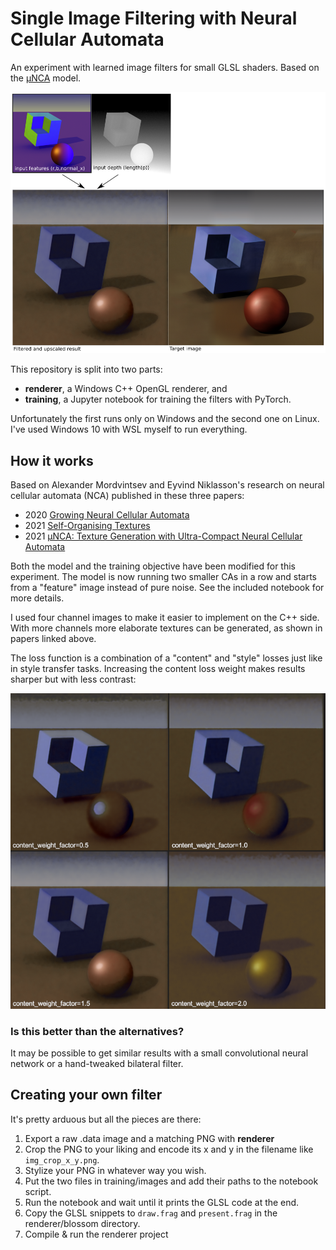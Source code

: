 # Single Image Filtering with Neural Cellular Automata

An experiment with learned image filters for small GLSL shaders. Based on the [μNCA](https://arxiv.org/abs/2111.13545) model.

![Input-output diagram.](docs/diagram.png)

This repository is split into two parts:

- **renderer**, a Windows C++ OpenGL renderer, and
- **training**, a Jupyter notebook for training the filters with PyTorch.

Unfortunately the first runs only on Windows and the second one on Linux. I've used Windows 10 with WSL myself to run everything.

## How it works

Based on Alexander Mordvintsev and Eyvind Niklasson's research on neural cellular automata (NCA) published in these three papers:

- 2020 [Growing Neural Cellular Automata](https://distill.pub/2020/growing-ca/)
- 2021 [Self-Organising Textures](https://distill.pub/selforg/2021/textures/)
- 2021 [μNCA: Texture Generation with Ultra-Compact Neural Cellular Automata](https://arxiv.org/abs/2111.13545)

Both the model and the training objective have been modified for this experiment. The model is now running two smaller CAs in a row and starts from a "feature" image instead of pure noise. See the included notebook for more details.

I used four channel images to make it easier to implement on the C++ side. With more channels more elaborate textures can be generated, as shown in papers linked above.

The loss function is a combination of a "content" and "style" losses just like in style transfer tasks. Increasing the content loss weight makes results sharper but with less contrast:

![Content weight factor comparison.](docs/content_weight_comparison.png)

### Is this better than the alternatives?

It may be possible to get similar results with a small convolutional neural network or a hand-tweaked bilateral filter.


## Creating your own filter

It's pretty arduous but all the pieces are there:

1. Export a raw .data image and a matching PNG with **renderer**
2. Crop the PNG to your liking and encode its x and y in the filename like `img_crop_x_y.png`.
3. Stylize your PNG in whatever way you wish.
4. Put the two files in training/images and add their paths to the notebook script.
5. Run the notebook and wait until it prints the GLSL code at the end.
6. Copy the GLSL snippets to `draw.frag` and `present.frag` in the renderer/blossom directory.
7. Compile & run the renderer project
